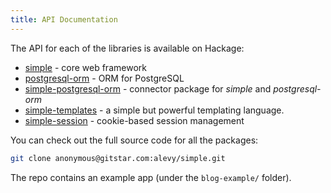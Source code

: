 ```yaml
---
title: API Documentation
---
```


The API for each of the libraries is available on Hackage:

* [simple](http://hackage.haskell.org/package/simple) - core web framework
* [postgresql-orm](http://hackage.haskell.org/package/postgresql-orm) - ORM for
  PostgreSQL
* [simple-postgresql-orm](http://hackage.haskell.org/package/simple-postgresql-orm) -
  connector package for _simple_ and _postgresql-orm_
* [simple-templates](http://hackage.haskell.org/package/simple-templates) -
  a simple but powerful templating language.
* [simple-session](http://hackage.haskell.org/package/simple-session) - cookie-based
  session management

You can check out the full source code for all the packages:

```bash
git clone anonymous@gitstar.com:alevy/simple.git
```

The repo contains an example app (under the `blog-example/` folder).

